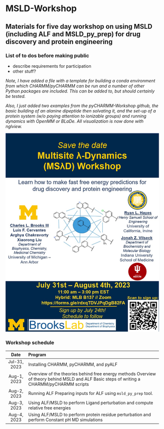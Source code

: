 # MSLD-Workshop
## Materials for five day workshop on using MSLD (including ALF and MSLD_py_prep) for drug discovery and protein engineering
### List of to dos before making public
- describe requirements for participation
- other stuff?

_Note, I have added a file with a template for building a conda environment from which CHARMM/pyCHARMM can be run and a number of other Python packages are included. This can be added to, but should certainly be tested._

_Also, I just added two examples from the pyCHARMM-Workshop github, the basic building of an alanine dipeptide then solvating it, and the set-up of a protein system (w/o paying attention to ionizable groups) and running dynamics with OpenMM or BLaDe. All visualization is now done with nglview._

![Workshop flyer](https://github.com/BrooksResearchGroup-UM/MSLD-Workshop/blob/main/flyer.jpg)

### Workshop schedule
| Date         | Program                                                                                                                                     |
|:------------:|:--------------------------------------------------------------------------------------------------------------------------------------------|
| Jul-31, 2023 | Installing CHARMM, pyCHARMM, and pyALF                                                                                                      |
| Aug-1, 2023  | Overview of the theories behind free energy methods Overview of theory behind MSLD and ALF Basic steps of writing a CHARMM/pyCHARMM scripts |
| Aug-2, 2023  | Running ALF Preparing inputs for ALF using `msld_py_prep` tool.                                                                             |
| Aug-3, 2023  | Using ALF/MSLD to perform Ligand perturbation and compute relative free energies                                                            |
| Aug-4, 2023  | Using ALF/MSLD to perform protein residue perturbation and perform Constant pH MD simulations                                               |
